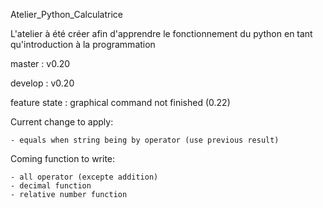 Atelier_Python_Calculatrice

L'atelier à été créer afin d'apprendre le fonctionnement du python en tant qu'introduction à la programmation

master : v0.20

develop : v0.20

feature state : graphical command not finished (0.22)

Current change to apply: 

    - equals when string being by operator (use previous result)
Coming function to write:

    - all operator (excepte addition)
    - decimal function
    - relative number function